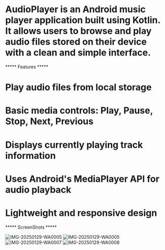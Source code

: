 # AudioPlayer is an Android music player application built using Kotlin. It allows users to browse and play audio files stored on their device with a clean and simple interface.

***** Features *****
 # Play audio files from local storage

 # Basic media controls: Play, Pause, Stop, Next, Previous

 # Displays currently playing track information

 # Uses Android's MediaPlayer API for audio playback

 # Lightweight and responsive design


 ***** ScreenShots *****


![IMG-20250129-WA0005](https://github.com/user-attachments/assets/9665e7bc-7b36-41ab-b60b-2ad48760c494)
![IMG-20250129-WA0005](https://github.com/user-attachments/assets/201b58a1-8e94-404b-96b8-9bdeac509133)
![IMG-20250129-WA0007](https://github.com/user-attachments/assets/649e984e-2319-44a3-bb86-c7de884a4570)
![IMG-20250129-WA0008](https://github.com/user-attachments/assets/8c7d87ea-fe92-44ed-b5a1-66b36ef38bdb)
